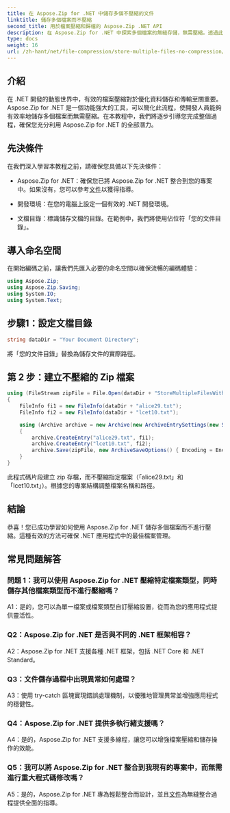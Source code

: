 ```yaml
---
title: 在 Aspose.Zip for .NET 中儲存多個不壓縮的文件
linktitle: 儲存多個檔案而不壓縮
second_title: 用於檔案壓縮和歸檔的 Aspose.Zip .NET API
description: 在 Aspose.Zip for .NET 中探索多個檔案的無縫存儲，無需壓縮。透過此逐步指南優化您的 .NET 應用程式以實現高效的文件管理。
type: docs
weight: 16
url: /zh-hant/net/file-compression/store-multiple-files-no-compression/
---
```

## 介紹

在 .NET 開發的動態世界中，有效的檔案壓縮對於優化資料儲存和傳輸至關重要。 Aspose.Zip for .NET 是一個功能強大的工具，可以簡化此流程，使開發人員能夠有效率地儲存多個檔案而無需壓縮。在本教程中，我們將逐步引導您完成整個過程，確保您充分利用 Aspose.Zip for .NET 的全部潛力。

## 先決條件

在我們深入學習本教程之前，請確保您具備以下先決條件：

- Aspose.Zip for .NET：確保您已將 Aspose.Zip for .NET 整合到您的專案中。如果沒有，您可以參考[文件](https://reference.aspose.com/zip/net/)以獲得指導。

- 開發環境：在您的電腦上設定一個有效的 .NET 開發環境。

- 文檔目錄：標識儲存文檔的目錄。在範例中，我們將使用佔位符「您的文件目錄」。

## 導入命名空間

在開始編碼之前，讓我們先匯入必要的命名空間以確保流暢的編碼體驗：

```csharp
using Aspose.Zip;
using Aspose.Zip.Saving;
using System.IO;
using System.Text;
```

## 步驟1：設定文檔目錄

```csharp
string dataDir = "Your Document Directory";
```

將「您的文件目錄」替換為儲存文件的實際路徑。

## 第 2 步：建立不壓縮的 Zip 檔案

```csharp
using (FileStream zipFile = File.Open(dataDir + "StoreMultipleFilesWithoutCompression_out.zip", FileMode.Create))
{
    FileInfo fi1 = new FileInfo(dataDir + "alice29.txt");
    FileInfo fi2 = new FileInfo(dataDir + "lcet10.txt");

    using (Archive archive = new Archive(new ArchiveEntrySettings(new StoreCompressionSettings())))
    {
        archive.CreateEntry("alice29.txt", fi1);
        archive.CreateEntry("lcet10.txt", fi2);
        archive.Save(zipFile, new ArchiveSaveOptions() { Encoding = Encoding.ASCII });
    }
}
```

此程式碼片段建立 zip 存檔，而不壓縮指定檔案（「alice29.txt」和「lcet10.txt」）。根據您的專案結構調整檔案名稱和路徑。

## 結論

恭喜！您已成功學習如何使用 Aspose.Zip for .NET 儲存多個檔案而不進行壓縮。這種有效的方法可確保 .NET 應用程式中的最佳檔案管理。

## 常見問題解答

### 問題 1：我可以使用 Aspose.Zip for .NET 壓縮特定檔案類型，同時儲存其他檔案類型而不進行壓縮嗎？

A1：是的，您可以為單一檔案或檔案類型自訂壓縮設置，從而為您的應用程式提供靈活性。

### Q2：Aspose.Zip for .NET 是否與不同的 .NET 框架相容？

A2：Aspose.Zip for .NET 支援各種 .NET 框架，包括 .NET Core 和 .NET Standard。

### Q3：文件儲存過程中出現異常如何處理？

A3：使用 try-catch 區塊實現錯誤處理機制，以優雅地管理異常並增強應用程式的穩健性。

### Q4：Aspose.Zip for .NET 提供多執行緒支援嗎？

A4：是的，Aspose.Zip for .NET 支援多線程，讓您可以增強檔案壓縮和儲存操作的效能。

### Q5：我可以將 Aspose.Zip for .NET 整合到我現有的專案中，而無需進行重大程式碼修改嗎？

 A5：是的，Aspose.Zip for .NET 專為輕鬆整合而設計，並且[文件](https://reference.aspose.com/zip/net/)為無縫整合過程提供全面的指導。